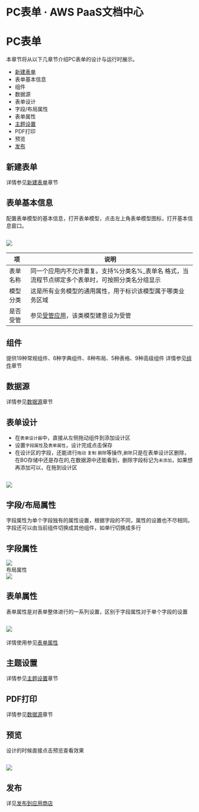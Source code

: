 # PC表单 · AWS PaaS文档中心

# PC表单

本章节将从以下几章节介绍PC表单的设计与运行时展示。

  * [新建表单](<../create>)
  * 表单基本信息
  * 组件
  * 数据源
  * 表单设计
  * 字段/布局属性
  * 表单属性
  * [主题设置](<../zt>)
  * PDF打印
  * 预览
  * [发布](<../fb>)

## 新建表单

详情参见[新建表单](<../create>)章节

## 表单基本信息

配置表单模型的基本信息，打开表单模型，点击左上角表单模型图标，打开基本信息窗口。

[![](https://docs.awspaas.com/user-manual/aws-pass-console-user-manual-form-vue-64ga/pc/baseinfo.png)](<baseinfo.png>)  
---  
项 | 说明  
---|---  
表单名称 | 同一个应用内不允许重复。支持%分类名%_表单名 格式，当流程节点绑定多个表单时，可按照分类名分组显示  
模型分类 | 这是所有业务模型的通用属性，用于标识该模型属于哪类业务区域  
是否受管 | 参见[受管应用](<https://docs.awspaas.com/reference-guide/aws-paas-env-guide/managed/README.html>)，该类模型建意设为受管  
  
## 组件

提供19种常规组件、6种字典组件、8种布局、5种表格、9种高级组件 详情参见[组件](<../zj>)章节

## 数据源

详情参见[数据源](<../sjy>)章节

## 表单设计

  * 在`表单设计器`中，直接从左侧拖动组件到添加设计区
  * 设置`字段属性`及`表单属性`，设计完成点击保存
  * 在设计区的字段，还能进行`拖动` `复制` `删除`等操作,`删除`只是在表单设计区删除，在BO存储中还是存在的,在数据源中还能看到，删除字段标记为`未添加`，如果想再添加可以，在拖到设计区

[![](https://docs.awspaas.com/user-manual/aws-pass-console-user-manual-form-vue-64ga/pc/design.png)](<design.png>)  
---  
  
## 字段/布局属性

字段属性为单个字段独有的属性设置，根据字段的不同，属性的设置也不尽相同。字段还可以由当前组件切换成其他组件，如单行切换成多行

字段属性   
---  
[![](https://docs.awspaas.com/user-manual/aws-pass-console-user-manual-form-vue-64ga/quickstart/pzzdsx.png)](<../quickstart/pzzdsx.png>)  
布局属性   
[![](https://docs.awspaas.com/user-manual/aws-pass-console-user-manual-form-vue-64ga/quickstart/pzbjsx.png)](<../quickstart/pzbjsx.png>)  
  
## 表单属性

表单属性是对表单整体进行的一系列设置，区别于字段属性对于单个字段的设置

[![](https://docs.awspaas.com/user-manual/aws-pass-console-user-manual-form-vue-64ga/quickstart/pzbdsx.png)](<../quickstart/pzbdsx.png>)  
---  
  
详情使用参见[表单属性](<../sx>)

## 主题设置

详情参见[主题设置](<../zt>)章节

## PDF打印

详情参见[数据源](<../pdf>)章节

## 预览

设计的时候直接点击预览查看效果

[![](https://docs.awspaas.com/user-manual/aws-pass-console-user-manual-form-vue-64ga/quickstart/yl.gif)](<../quickstart/yl.gif>)  
---  
  
## 发布

详见[发布到应用商店](<../fb>)